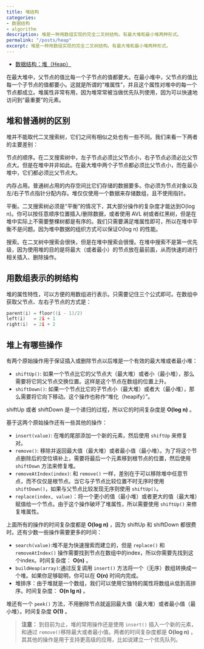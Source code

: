 ```yaml
---
title: 堆结构
categories:
- 数据结构
- algorithm
description: 堆是一种用数组实现的完全二叉树结构。有最大堆和最小堆两种形式。
permalink: "/posts/heap"
excerpt: 堆是一种用数组实现的完全二叉树结构。有最大堆和最小堆两种形式。
---
```

+ [数据结构：堆（Heap）](https://www.jianshu.com/p/6b526aa481b1)

在最大堆中，父节点的值比每一个子节点的值都要大。在最小堆中，父节点的值比每一个子节点的值都要小。这就是所谓的“堆属性”，并且这个属性对堆中的每一个节点都成立。堆属性非常有用，因为堆常常被当做优先队列使用，因为可以快速地访问到“最重要”的元素。

## 堆和普通树的区别

堆并不能取代二叉搜索树，它们之间有相似之处也有一些不同。我们来看一下两者的主要差别：

节点的顺序。在二叉搜索树中，左子节点必须比父节点小，右子节点必须必比父节点大。但是在堆中并非如此。在最大堆中两个子节点都必须比父节点小，而在最小堆中，它们都必须比父节点大。

内存占用。普通树占用的内存空间比它们存储的数据要多。你必须为节点对象以及左/右子节点指针分配内存。堆仅仅使用一个数据来存储数组，且不使用指针。

平衡。二叉搜索树必须是“平衡”的情况下，其大部分操作的复杂度才能达到O(log n)。你可以按任意顺序位置插入/删除数据，或者使用 AVL 树或者红黑树，但是在堆中实际上不需要整棵树都是有序的。我们只需要满足堆属性即可，所以在堆中平衡不是问题。因为堆中数据的组织方式可以保证O(log n) 的性能。

搜索。在二叉树中搜索会很快，但是在堆中搜索会很慢。在堆中搜索不是第一优先级，因为使用堆的目的是将最大（或者最小）的节点放在最前面，从而快速的进行相关插入、删除操作。

## 用数组表示的树结构

堆的属性特性，可以方便的用数组进行表示。只需要记住三个公式即可。在数组中获取父节点、左右子节点的方式是：

```c
parent(i) = floor((i - 1)/2)
left(i)   = 2i + 1
right(i)  = 2i + 2
```

## 堆上有哪些操作

有两个原始操作用于保证插入或删除节点以后堆是一个有效的最大堆或者最小堆：

* `shiftUp()`: 如果一个节点比它的父节点大（最大堆）或者小（最小堆），那么需要将它同父节点交换位置。这样是这个节点在数组的位置上升。
* `shiftDown()`: 如果一个节点比它的子节点小（最大堆）或者大（最小堆），那么需要将它向下移动。这个操作也称作“堆化（heapify）”。

shiftUp 或者 shiftDown 是一个递归的过程，所以它的时间复杂度是  **O(log n)** 。

基于这两个原始操作还有一些其他的操作：

* `insert(value)`: 在堆的尾部添加一个新的元素，然后使用 `shiftUp` 来修复对。
* `remove()`: 移除并返回最大值（最大堆）或者最小值（最小堆）。为了将这个节点删除后的空位填补上，需要将最后一个元素移到根节点的位置，然后使用 `shiftDown` 方法来修复堆。
* `removeAtIndex(index)`: 和 `remove()` 一样，差别在于可以移除堆中任意节点，而不仅仅是根节点。当它与子节点比较位置不时无序时使用 `shiftDown()`，如果与父节点比较发现无序则使用 `shiftUp()`。
* `replace(index, value)`：将一个更小的值（最小堆）或者更大的值（最大堆）赋值给一个节点。由于这个操作破坏了堆属性，所以需要使用 `shiftUp()` 来修复堆属性。

上面所有的操作的时间复杂度都是  **O(log n)** ，因为 shiftUp 和 shiftDown 都很费时。还有少数一些操作需要更多的时间：

* `search(value)`:堆不是为快速搜索而建立的，但是 `replace()` 和 `removeAtIndex()` 操作需要找到节点在数组中的index，所以你需要先找到这个index。时间复杂度： **O(n)** 。
* `buildHeap(array)`:通过反复调用 `insert()` 方法将一个（无序）数组转换成一个堆。如果你足够聪明，你可以在 **O(n)** 时间内完成。
* 堆排序：由于堆就是一个数组，我们可以使用它独特的属性将数组从低到高排序。时间复杂度： **O(n lg n)** 。

堆还有一个 `peek()` 方法，不用删除节点就返回最大值（最大堆）或者最小值（最小堆）。时间复杂度 **O(1)** 。

> **注意：** 到目前为止，堆的常用操作还是使用 `insert()` 插入一个新的元素，和通过 `remove()`移除最大或者最小值。两者的时间复杂度都是 **O(log n)** 。其其他的操作是用于支持更高级的应用，比如说建立一个优先队列。
>
